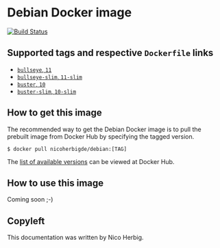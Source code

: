 # Debian Docker image

[![Build Status](https://github.com/nicoherbigio/docker-debian/actions/workflows/build-docker-images.yml/badge.svg)](https://github.com/nicoherbigio/docker-debian/actions/workflows/build-docker-images.yml)

## Supported tags and respective `Dockerfile` links

 * [`bullseye`, `11`](https://github.com/nicoherbigio/docker-debian/blob/main/11/default/Dockerfile)
 * [`bullseye-slim`, `11-slim`](https://github.com/nicoherbigio/docker-debian/blob/main/11-slim/default/Dockerfile)
 * [`buster`, `10`](https://github.com/nicoherbigio/docker-debian/blob/main/10/default/Dockerfile)
 * [`buster-slim`, `10-slim`](https://github.com/nicoherbigio/docker-debian/blob/main/10/default/Dockerfile)

## How to get this image

The recommended way to get the Debian Docker image is to pull the prebuilt image from Docker Hub by specifying the tagged version.

```console
$ docker pull nicoherbigde/debian:[TAG]
```

The [list of available versions](https://hub.docker.com/r/nicoherbigde/debian/tags) can be viewed at Docker Hub.

## How to use this image

Coming soon ;-)

## Copyleft

This documentation was written by Nico Herbig.
